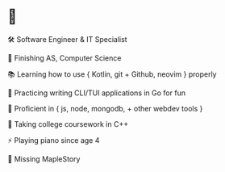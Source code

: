  # 👾

 🛠️ Software Engineer & IT Specialist
 
 🎒 Finishing AS, Computer Science
 
 📚 Learning how to use { Kotlin, git + Github, neovim } properly
 
 📘 Practicing writing CLI/TUI applications in Go for fun
 
 📗 Proficient in { js, node, mongodb, + other webdev tools }
 
 📙 Taking college coursework in C++
 
 ⚡ Playing piano since age 4
 
 🍁 Missing MapleStory
